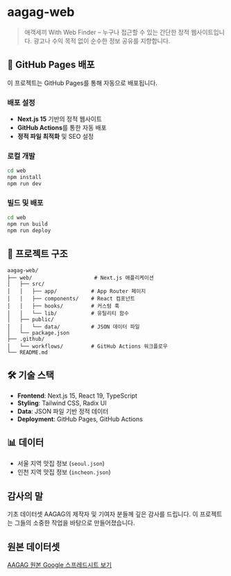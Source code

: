 # aagag-web
> 애객세끼 With Web Finder – 누구나 접근할 수 있는 간단한 정적 웹사이트입니다.
광고나 수익 목적 없이 순수한 정보 공유를 지향합니다.

## 🚀 GitHub Pages 배포

이 프로젝트는 GitHub Pages를 통해 자동으로 배포됩니다.

### 배포 설정

- **Next.js 15** 기반의 정적 웹사이트
- **GitHub Actions**를 통한 자동 배포
- **정적 파일 최적화** 및 SEO 설정

### 로컬 개발

```bash
cd web
npm install
npm run dev
```

### 빌드 및 배포

```bash
cd web
npm run build
npm run deploy
```

## 📁 프로젝트 구조

```
aagag-web/
├── web/                    # Next.js 애플리케이션
│   ├── src/
│   │   ├── app/           # App Router 페이지
│   │   ├── components/    # React 컴포넌트
│   │   ├── hooks/         # 커스텀 훅
│   │   └── lib/           # 유틸리티 함수
│   ├── public/
│   │   └── data/          # JSON 데이터 파일
│   └── package.json
├── .github/
│   └── workflows/         # GitHub Actions 워크플로우
└── README.md
```

## 🛠 기술 스택

- **Frontend**: Next.js 15, React 19, TypeScript
- **Styling**: Tailwind CSS, Radix UI
- **Data**: JSON 파일 기반 정적 데이터
- **Deployment**: GitHub Pages, GitHub Actions

## 📊 데이터

- 서울 지역 맛집 정보 (`seoul.json`)
- 인천 지역 맛집 정보 (`incheon.json`)

## 감사의 말

기초 데이터셋 AAGAG의 제작자 및 기여자 분들께 깊은 감사를 드립니다.
이 프로젝트는 그들의 소중한 작업을 바탕으로 만들어졌습니다.

## 원본 데이터셋
[AAGAG 원본 Google 스프레드시트 보기](https://docs.google.com/spreadsheets/d/1VkCrA0KODJUfr89z8vnWNDJLFz2AtOSGG-JsBLzdGww/edit?gid=1764281125#gid=1764281125)